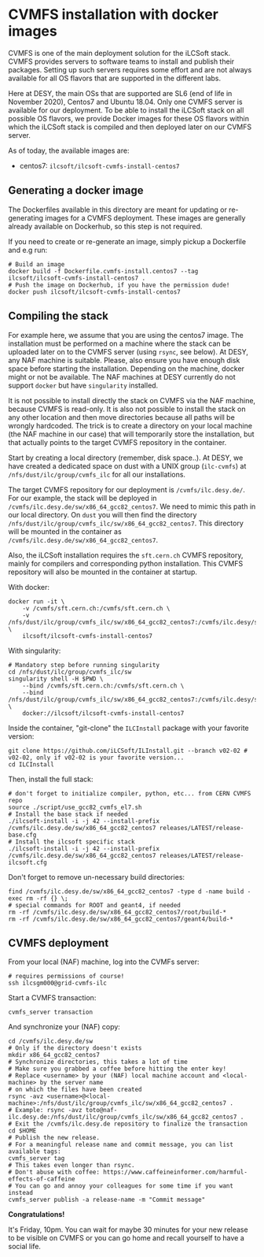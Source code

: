 

# CVMFS installation with docker images

CVMFS is one of the main deployment solution for the iLCSoft stack. CVMFS provides servers to software teams to install and publish their packages. 
Setting up such servers requires some effort and are not always available for all OS flavors that are supported in the different labs. 

Here at DESY, the main OSs that are supported are SL6 (end of life in November 2020), Centos7 and Ubuntu 18.04. Only one CVMFS server is available for our deployment. To be able to install the iLCSoft stack on all possible OS flavors, we provide Docker images for these OS flavors within which the iLCSoft stack is compiled and then deployed later on our CVMFS server. 

As of today, the available images are:
- centos7: `ilcsoft/ilcsoft-cvmfs-install-centos7`

## Generating a docker image

The Dockerfiles available in this directory are meant for updating or re-generating images for a CVMFS deployment.
These images are generally already available on Dockerhub, so this step is not required. 

If you need to create or re-generate an image, simply pickup a Dockerfile and e.g run:

```shell
# Build an image
docker build -f Dockerfile.cvmfs-install.centos7 --tag ilcsoft/ilcsoft-cvmfs-install-centos7 .
# Push the image on Dockerhub, if you have the permission dude!
docker push ilcsoft/ilcsoft-cvmfs-install-centos7
```

## Compiling the stack

For example here, we assume that you are using the centos7 image. The installation must be performed on a machine where the stack can be uploaded later on to the CVMFS server (using `rsync`, see below). At DESY, any NAF machine is suitable. Please, also ensure you have enough disk space before starting the installation. Depending on the machine, docker might or not be available. The NAF machines at DESY currently do not support `docker` but have `singularity` installed.

It is not possible to install directly the stack on CVMFS via the NAF machine, because CVMFS is read-only. It is also not possible to install the stack on any other location and then move directories because all paths will be wrongly hardcoded. The trick is to create a directory on your local machine (the NAF machine in our case) that will temporarily store the installation, but that actually points to the target CVMFS repository in the container.

Start by creating a local directory (remember, disk space..). At DESY, we have created a dedicated space on dust with a UNIX group (`ilc-cvmfs`) at `/nfs/dust/ilc/group/cvmfs_ilc` for all our installations.

The target CVMFS repository for our deployment is `/cvmfs/ilc.desy.de/`. For our example, the stack will be deployed in `/cvmfs/ilc.desy.de/sw/x86_64_gcc82_centos7`. We need to mimic this path in our local directory. On `dust` you will then find the directory `/nfs/dust/ilc/group/cvmfs_ilc/sw/x86_64_gcc82_centos7`. This directory will be mounted in the container as `/cvmfs/ilc.desy.de/sw/x86_64_gcc82_centos7`.

Also, the iLCSoft installation requires the `sft.cern.ch` CVMFS repository, mainly for compilers and corresponding python installation. This CVMFS repository will also be mounted in the container at startup.

With docker:

```shell
docker run -it \
    -v /cvmfs/sft.cern.ch:/cvmfs/sft.cern.ch \
    -v /nfs/dust/ilc/group/cvmfs_ilc/sw/x86_64_gcc82_centos7:/cvmfs/ilc.desy/sw/x86_64_gcc82_centos7 \
    ilcsoft/ilcsoft-cvmfs-install-centos7
```

With singularity:

```shell
# Mandatory step before running singularity
cd /nfs/dust/ilc/group/cvmfs_ilc/sw
singularity shell -H $PWD \
    --bind /cvmfs/sft.cern.ch:/cvmfs/sft.cern.ch \
    --bind /nfs/dust/ilc/group/cvmfs_ilc/sw/x86_64_gcc82_centos7:/cvmfs/ilc.desy/sw/x86_64_gcc82_centos7 \
    docker://ilcsoft/ilcsoft-cvmfs-install-centos7
```

Inside the container, "git-clone" the `ILCInstall` package with your favorite version:

```shell
git clone https://github.com/iLCSoft/ILInstall.git --branch v02-02 # v02-02, only if v02-02 is your favorite version...
cd ILCInstall
```

Then, install the full stack:

```shell
# don't forget to initialize compiler, python, etc... from CERN CVMFS repo
source ./script/use_gcc82_cvmfs_el7.sh
# Install the base stack if needed
./ilcsoft-install -i -j 42 --install-prefix /cvmfs/ilc.desy.de/sw/x86_64_gcc82_centos7 releases/LATEST/release-base.cfg
# Install the ilcsoft specific stack
./ilcsoft-install -i -j 42 --install-prefix /cvmfs/ilc.desy.de/sw/x86_64_gcc82_centos7 releases/LATEST/release-ilcsoft.cfg
```

Don't forget to remove un-necessary build directories:

```shell
find /cvmfs/ilc.desy.de/sw/x86_64_gcc82_centos7 -type d -name build -exec rm -rf {} \;
# special commands for ROOT and geant4, if needed
rm -rf /cvmfs/ilc.desy.de/sw/x86_64_gcc82_centos7/root/build-*
rm -rf /cvmfs/ilc.desy.de/sw/x86_64_gcc82_centos7/geant4/build-*
```

## CVMFS deployment

From your local (NAF) machine, log into the CVMFs server:

```shell
# requires permissions of course!
ssh ilcsgm000@grid-cvmfs-ilc
```

Start a CVMFS transaction:

```shell
cvmfs_server transaction
```

And synchronize your (NAF) copy:

```shell
cd /cvmfs/ilc.desy.de/sw
# Only if the directory doesn't exists
mkdir x86_64_gcc82_centos7
# Synchronize directories, this takes a lot of time
# Make sure you grabbed a coffee before hitting the enter key!
# Replace <username> by your (NAF) local machine account and <local-machine> by the server name
# on which the files have been created
rsync -avz <username>@<local-machine>:/nfs/dust/ilc/group/cvmfs_ilc/sw/x86_64_gcc82_centos7 .
# Example: rsync -avz toto@naf-ilc.desy.de:/nfs/dust/ilc/group/cvmfs_ilc/sw/x86_64_gcc82_centos7 .
# Exit the /cvmfs/ilc.desy.de repository to finalize the transaction
cd $HOME
# Publish the new release. 
# For a meaningful release name and commit message, you can list available tags:
cvmfs_server tag
# This takes even longer than rsync.
# Don't abuse with coffee: https://www.caffeineinformer.com/harmful-effects-of-caffeine
# You can go and annoy your colleagues for some time if you want instead
cvmfs_server publish -a release-name -m "Commit message"
```

**Congratulations!** 

It's Friday, 10pm. You can wait for maybe 30 minutes for your new release to be visible on CVMFS or you can go home and recall yourself to have a social life.

